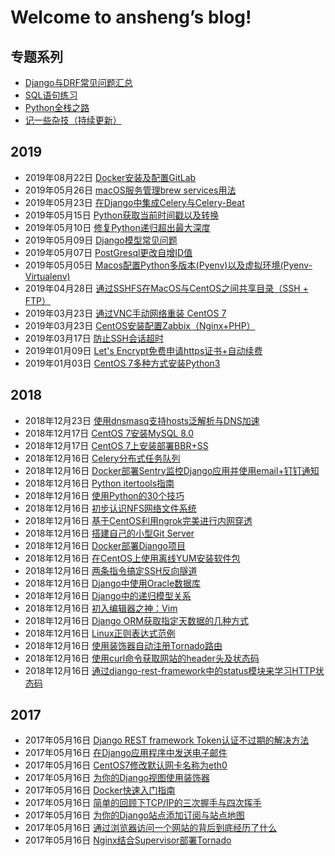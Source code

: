 # Welcome to ansheng’s blog!

## 专题系列

- [Django与DRF常见问题汇总](./article/django-and-drf-faq)
- [SQL语句练习](./article/sql-exercises)
- [Python全栈之路](./article/python-full-stack-way)
- [记一些杂技（持续更新）](./article/remember-some-acrobatics)

## 2019

- 2019年08月22日 [Docker安装及配置GitLab](./article/docker-installs-and-configures-gitlab)
- 2019年05月26日 [macOS服务管理brew services用法](./article/macos-service-management-brew-services-usage) 
- 2019年05月23日 [在Django中集成Celery与Celery-Beat](./article/integrate-celery-and-celery-beat-in-django) 
- 2019年05月15日 [Python获取当前时间戳以及转换](./article/how-to-get-current-timestamp-and-conversion-in-python)
- 2019年05月10日 [修复Python递归超出最大深度](./article/fix-error-maximum-recursion-depth-reached)
- 2019年05月09日 [Django模型常见问题](./article/django-model-qa)
- 2019年05月07日 [PostGresql更改自增ID值](./article/postgresql-change-sequence-start-value)
- 2019年05月05日 [Macos配置Python多版本(Pyenv)以及虚拟环境(Pyenv-Virtualenv)](./article/macos-configuration-pyenv-and-pyenv-virtualenv)
- 2019年04月28日 [通过SSHFS在MacOS与CentOS之间共享目录（SSH + FTP）](./article/share-directories-between-macos-and-centos-via-sshfs)
- 2019年03月23日 [通过VNC手动网络重装 CentOS 7](./article/reloading-centos-7-vnc-manual-network)
- 2019年03月23日 [CentOS安装配置Zabbix（Nginx+PHP）](./article/install-and-configure-zabbix-on-centos)
- 2019年03月17日 [防止SSH会话超时](./article/ssh-timeout)
- 2019年01月09日 [Let's Encrypt免费申请https证书+自动续费](./article/lets-encrypt-free-application-for-https-certificate-automatic-renewal)
- 2019年01月03日 [CentOS 7多种方式安装Python3](./article/centos-7-installs-python3-in-multiple-ways)

## 2018

- 2018年12月23日 [使用dnsmasq支持hosts泛解析与DNS加速](./article/dnsmasq-hosts-pan-parsing-and-dns-acceleration)
- 2018年12月17日 [CentOS 7安装MySQL 8.0](./article/centos-install-mysql-8)
- 2018年12月17日 [CentOS 7上安装部署BBR+SS](./article/centos-install-deploy-bbr-ss)
- 2018年12月16日 [Celery分布式任务队列](./article/celery)
- 2018年12月16日 [Docker部署Sentry监控Django应用并使用email+钉钉通知](./article/docker-sentry-django-email-dingtalk)
- 2018年12月16日 [Python itertools指南](./article/python-itertools-guide)
- 2018年12月16日 [使用Python的30个技巧](./article/python-30-tips)
- 2018年12月16日 [初步认识NFS网络文件系统](./article/nfs-network-file-system)
- 2018年12月16日 [基于CentOS利用ngrok完美进行内网穿透](./article/centos-ngrok-intranet-penetration)
- 2018年12月16日 [搭建自己的小型Git Server](./article/build-your-own-mini-git-server)
- 2018年12月16日 [Docker部署Django项目](./article/docker-deploy-django)
- 2018年12月16日 [在CentOS上使用离线YUM安装软件包](./article/use-the-offline-yum-installation-package-on-centos)
- 2018年12月16日 [两条指令搞定SSH反向隧道](./article/ssh-tunnel)
- 2018年12月16日 [Django中使用Oracle数据库](./article/django-using-oracle-database)
- 2018年12月16日 [Django中的递归模型关系](./article/recursive-model-relationships-in-django)
- 2018年12月16日 [初入编辑器之神：Vim](./article/the-god-of-the-beginning-of-the-editor)
- 2018年12月16日 [Django ORM获取指定天数据的几种方式](./article/django-orm-gets-several-ways-to-specify-day-data)
- 2018年12月16日 [Linux正则表达式范例](./article/examples-of-linux-regular-expressions)
- 2018年12月16日 [使用装饰器自动注册Tornado路由](./article/automatically-register-tornado-routes-with-decorators)
- 2018年12月16日 [使用curl命令获取网站的header头及状态码](./article/linux-curl-header-status-code)
- 2018年12月16日 [通过django-rest-framework中的status模块来学习HTTP状态码](./article/django-rest-framework-status-module-learn-the-http-status-code)

## 2017

- 2017年05月16日 [Django REST framework Token认证不过期的解决方法](./article/django-rest-framework-token-expiring)
- 2017年05月16日 [在Django应用程序中发送电子邮件](./article/send-an-e-mail-message-in-the-django-application)
- 2017年05月16日 [CentOS7修改默认网卡名称为eth0](./article/centos7-modify-network-name-eth0)
- 2017年05月16日 [为你的Django视图使用装饰器](./article/use-the-decorator-for-your-django-view)
- 2017年05月16日 [Docker快速入门指南](./article/docker-quick-start-guide)
- 2017年05月16日 [简单的回顾下TCP/IP的三次握手与四次挥手](./article/tcp-ip-three-handshakes-and-four-waving)
- 2017年05月16日 [为你的Django站点添加订阅与站点地图](./article/add-subscriptions-and-sitemaps-for-your-django-site)
- 2017年05月16日 [通过浏览器访问一个网站的背后到底经历了什么](./article/through-the-browser-to-access-a-site-behind-what-has-gone-through)
- 2017年05月16日 [Nginx结合Supervisor部署Tornado](./article/nginx-deployed-tornado-with-supervisor)